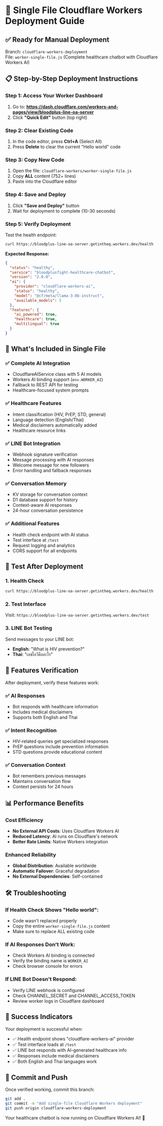 # 🚀 Single File Cloudflare Workers Deployment Guide

## ✅ Ready for Manual Deployment

Branch: `cloudflare-workers-deployment`  
File: `worker-single-file.js` (Complete healthcare chatbot with Cloudflare Workers AI)

## 📋 **Step-by-Step Deployment Instructions**

### **Step 1: Access Your Worker Dashboard**
1. Go to: **https://dash.cloudflare.com/workers-and-pages/view/bloodplus-line-oa-server**
2. Click **"Quick Edit"** button (top right)

### **Step 2: Clear Existing Code**
1. In the code editor, press **Ctrl+A** (Select All)
2. Press **Delete** to clear the current "Hello world" code

### **Step 3: Copy New Code**
1. Open the file: `cloudflare-workers/worker-single-file.js` 
2. Copy **ALL** content (752+ lines)
3. Paste into the Cloudflare editor

### **Step 4: Save and Deploy**
1. Click **"Save and Deploy"** button
2. Wait for deployment to complete (10-30 seconds)

### **Step 5: Verify Deployment**
Test the health endpoint:
```bash
curl https://bloodplus-line-oa-server.getintheq.workers.dev/health
```

**Expected Response:**
```json
{
  "status": "healthy",
  "service": "bloodplusfight-healthcare-chatbot",
  "version": "2.0.0",
  "ai": {
    "provider": "cloudflare-workers-ai",
    "status": "healthy",
    "model": "@cf/meta/llama-3-8b-instruct",
    "available_models": 5
  },
  "features": {
    "ai_powered": true,
    "healthcare": true,
    "multilingual": true
  }
}
```

## 🎯 **What's Included in Single File**

### **✅ Complete AI Integration**
- CloudflareAIService class with 5 AI models
- Workers AI binding support (`env.WORKER_AI`)
- Fallback to REST API for testing
- Healthcare-focused system prompts

### **✅ Healthcare Features**
- Intent classification (HIV, PrEP, STD, general)
- Language detection (English/Thai)
- Medical disclaimers automatically added
- Healthcare resource links

### **✅ LINE Bot Integration**
- Webhook signature verification
- Message processing with AI responses
- Welcome message for new followers
- Error handling and fallback responses

### **✅ Conversation Memory**
- KV storage for conversation context
- D1 database support for history
- Context-aware AI responses
- 24-hour conversation persistence

### **✅ Additional Features**
- Health check endpoint with AI status
- Test interface at `/test`
- Request logging and analytics
- CORS support for all endpoints

## 🧪 **Test After Deployment**

### **1. Health Check**
```bash
curl https://bloodplus-line-oa-server.getintheq.workers.dev/health
```

### **2. Test Interface**
Visit: `https://bloodplus-line-oa-server.getintheq.workers.dev/test`

### **3. LINE Bot Testing**
Send messages to your LINE bot:
- **English**: "What is HIV prevention?"
- **Thai**: "เอชไอวีคืออะไร"

## 🔧 **Features Verification**

After deployment, verify these features work:

### **✅ AI Responses**
- Bot responds with healthcare information
- Includes medical disclaimers
- Supports both English and Thai

### **✅ Intent Recognition**
- HIV-related queries get specialized responses
- PrEP questions include prevention information
- STD questions provide educational content

### **✅ Conversation Context**
- Bot remembers previous messages
- Maintains conversation flow
- Context persists for 24 hours

## 📊 **Performance Benefits**

### **Cost Efficiency**
- **No External API Costs**: Uses Cloudflare Workers AI
- **Reduced Latency**: AI runs on Cloudflare's network
- **Better Rate Limits**: Native Workers integration

### **Enhanced Reliability**
- **Global Distribution**: Available worldwide
- **Automatic Failover**: Graceful degradation
- **No External Dependencies**: Self-contained

## 🛠️ **Troubleshooting**

### **If Health Check Shows "Hello world":**
- Code wasn't replaced properly
- Copy the entire `worker-single-file.js` content
- Make sure to replace ALL existing code

### **If AI Responses Don't Work:**
- Check Workers AI binding is connected
- Verify the binding name is `WORKER_AI`
- Check browser console for errors

### **If LINE Bot Doesn't Respond:**
- Verify LINE webhook is configured
- Check CHANNEL_SECRET and CHANNEL_ACCESS_TOKEN
- Review worker logs in Cloudflare dashboard

## 🎉 **Success Indicators**

Your deployment is successful when:
- ✅ Health endpoint shows "cloudflare-workers-ai" provider
- ✅ Test interface loads at `/test`
- ✅ LINE bot responds with AI-generated healthcare info
- ✅ Responses include medical disclaimers
- ✅ Both English and Thai languages work

## 🔄 **Commit and Push**

Once verified working, commit this branch:
```bash
git add .
git commit -m "Add single-file Cloudflare Workers deployment"
git push origin cloudflare-workers-deployment
```

Your healthcare chatbot is now running on Cloudflare Workers AI! 🚀